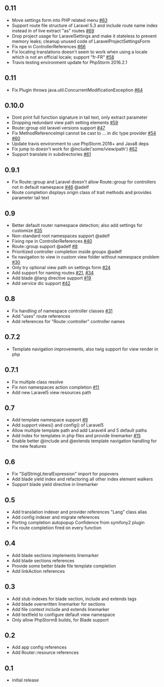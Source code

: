 ## 0.11
* Move settings form into PHP related menu [#63](https://github.com/Haehnchen/idea-php-laravel-plugin/pull/63)
* Support route file structure of Laravel 5.3 and include route name index instead in of live extract "as" routes [#69](https://github.com/Haehnchen/idea-php-laravel-plugin/pull/69)
* Drop project usage for LaravelSettings and make it stateless to prevent memory leaks; cleanup unused code of LaravelProjectSettingsForm
* Fix npe in ControllerReferences [#66](https://github.com/Haehnchen/idea-php-laravel-plugin/pull/66)
* Fix locating translations doesn't seem to work when using a locale which is not an official locale; support "fr-FR" [#58](https://github.com/Haehnchen/idea-php-laravel-plugin/pull/58)
* Travis testing environment update for PhpStorm 2016.2.1

## 0.11
* Fix Plugin throws java.util.ConcurrentModificationException [#64](https://github.com/Haehnchen/idea-php-laravel-plugin/pull/64)

## 0.10.0
* Dont print full function signature in tail text, only extract parameter
* Dropping redundant view path setting elements [#59](https://github.com/Haehnchen/idea-php-laravel-plugin/pull/59)
* Route::group old laravel versions support [#47](https://github.com/Haehnchen/idea-php-laravel-plugin/pull/47)
* Fix MethodReferenceImpl cannot be cast to ... in dic type provider [#54](https://github.com/Haehnchen/idea-php-laravel-plugin/pull/54) [#60](https://github.com/Haehnchen/idea-php-laravel-plugin/pull/60)
* Update travis environment to use PhpStorm.2016+ and Java8 deps
* Fix jump to doesn't work for @include('some/view/path') [#62](https://github.com/Haehnchen/idea-php-laravel-plugin/pull/62)
* Support translate in subdirectories [#61](https://github.com/Haehnchen/idea-php-laravel-plugin/pull/61)

## 0.9.1
* Fix Route::group and Laravel doesn't allow Route::group for controllers not in default namespace [#46](https://github.com/Haehnchen/idea-php-laravel-plugin/pull/46) @adelf
* Route completion displays origin class of trait methods and provides parameter tail text

## 0.9
* Better default router namespace detection; also add settings for customize [#35](https://github.com/Haehnchen/idea-php-laravel-plugin/issues/35)
* Non-standard root namespaces support @adelf
* Fixing npe in ControllerReferences [#40](https://github.com/Haehnchen/idea-php-laravel-plugin/issues/40)
* Route::group support @adelf [#8](https://github.com/Haehnchen/idea-php-laravel-plugin/issues/8)
* Prioritized controller completion inside groups @adelf
* fix navigation to view in custom view folder without namespace problem [#30](https://github.com/Haehnchen/idea-php-laravel-plugin/issues/30)
* Only try optional view path on settings form [#24](https://github.com/Haehnchen/idea-php-laravel-plugin/issues/24)
* Add support for naming routes [#21](https://github.com/Haehnchen/idea-php-laravel-plugin/issues/21), [#34](https://github.com/Haehnchen/idea-php-laravel-plugin/issues/34)
* Add blade @lang directive support [#19](https://github.com/Haehnchen/idea-php-laravel-plugin/issues/19)
* Add service dic support [#42](https://github.com/Haehnchen/idea-php-laravel-plugin/issues/42)

## 0.8
* Fix handling of namespace controller classes [#31](https://github.com/Haehnchen/idea-php-laravel-plugin/issues/31)
* Add "uses" route references
* Add references for "Route::controller" controller names

## 0.7.2
* Template navigation improvements, also twig support for view render in php

## 0.7.1
* Fix multiple class resolve
* Fix non namespaces action completion [#11](https://github.com/Haehnchen/idea-php-laravel-plugin/issues/11)
* Add new Laravel5 view resources path

## 0.7
* Add template namespace support [#9](https://github.com/Haehnchen/idea-php-laravel-plugin/issues/9)
* Add support views() and config() of Laravel5
* Allow multiple template path and add Laravel4 and 5 default paths
* Add index for templates in php files and provide linemarker [#15](https://github.com/Haehnchen/idea-php-laravel-plugin/issues/15)
* Enable better @include and @extends template navigation handling for the new features

## 0.6
* Fix "SqlStringLiteralExpression" import for popovers
* Add blade yield index and refactoring all other index element walkers
* Support blade yield directive in linemarker

## 0.5
* Add translation indexer and provider references "Lang" class alias
* Add config indexer and migrate references
* Porting completion autopopup Confidence from symfony2 plugin
* Fix route completion fired on every function

## 0.4
* Add blade sections implements linemarker
* Add blade sections references
* Provide some better blade file template completion
* Add linkAction references

## 0.3
* Add stub indexes for blade section, include and extends tags
* Add blade overwritten linemarker for sections
* Add file context include and extends linemarker
* Add textfield to configure default view namespace
* Only allow PhpStorm8 builds, for Blade support

## 0.2
* Add app config references
* Add Router::resource references

## 0.1
* initial release